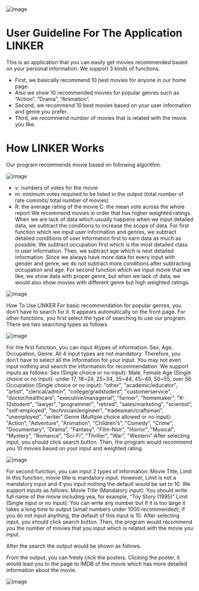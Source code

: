  
![image](https://user-images.githubusercontent.com/38205047/122651200-3e803a80-d172-11eb-86d3-e5e57cc47f2f.png)

# User Guideline For The Application LINKER
This is an application that you can easily get movies recommended based on your personal information. We support 3 kinds of functions.    
- First, we basically recommend 10 best movies for anyone in our home page.     
- Also we show 10 recommended movies for popular genres such as “Action”, “Drama”, “Animation”.    
- Second, we recommend 10 best movies based on your user information and genre you prefer.    
- Third, we recommend number of movies that is related with the movie you like.    

# How LINKER Works    
Our program recommends movie based on following algorithm.

![image](https://user-images.githubusercontent.com/38205047/122651203-43dd8500-d172-11eb-99a1-812d896db24d.png)

- v: numbers of votes for the movie
- m: minimum votes required to be listed in the output (total number of rate commits/ total number of movies)
- R: the average rating of the movie
C: the mean vote across the whole report
We recommend movies in order that has higher weighted ratings.
When we are lack of data which usually happens when we input detailed data, we subtract the conditions to increase the scope of data. 
For first function which we input user information and genres, we subtract detailed conditions of user information first to earn data as much as possible. We subtract occupation first which is the most detailed class in user information. Then, we subtract age which is next detailed information. Since we always have more data for every input with gender and genre, we do not subtract more conditions after subtracting occupation and age.
For second function which we input movie that we like, we show data with proper genre, but when we lack of data, we would also show movies with different genre but high weighted ratings.

![image](https://user-images.githubusercontent.com/38205047/122651233-725b6000-d172-11eb-86ef-00e4f29eccf8.png)

How To Use LINKER
For basic recommendation for popular genres, you don’t have to search for it. It appears automatically on the front page.
For other functions, you first select the type of searching to use our program.
There are two searching types as follows.

![image](https://user-images.githubusercontent.com/38205047/122651246-87d08a00-d172-11eb-8e3e-b27cf04aefa6.png)

For the first function, you can input 4types of information: Sex, Age, Occupation, Genre.
All 4 input types are not mandatory. Therefore, you don’t have to select all the information for your input. You may not even input nothing and search the information for recommendation.
We support inputs as follows:
Sex (Single choice or no input): 
Male, Female
Age (Single choice or no input): 
under 17, 18~24, 25~34, 35~44, 45~49, 50~55, over 56
Occupation (Single choice or no input): 
"other", "academic/educator", "artist", "clerical/admin", "college/gradstudent", "customerservice", "doctor/healthcare", "executive/managerial", "farmer", "homemaker", "K-12student", "lawyer", "programmer", "retired", "sales/marketing", "scientist", "self-employed", "technician/engineer", "tradesman/craftsman", "unemployed", "writer"
Genre (Multiple choice allowed or no input): 
"Action", "Adventure", "Animation", "Children's", "Comedy", "Crime", "Documentary", "Drama", "Fantasy", "Film-Noir", "Horror", "Musical", "Mystery", "Romance", "Sci-Fi", "Thriller", "War", "Western"
After selecting input, you should click search button. Then, the program would recommend you 10 movies based on your input and weighted rating.

![image](https://user-images.githubusercontent.com/38205047/122651251-93bc4c00-d172-11eb-9bef-835c795259f1.png)

For second function, you can input 2 types of information: Movie Title, Limit
In this function, movie title is mandatory input. However, Limit is not a mandatory input and if you input nothing the default would be set to 10.
We support inputs as follows:
Movie Title (Mandatory input):
You should write full name of the movie including yea, for example, “Toy Story (1995)” 
Limit (Single input or no input):
You can write any number but if it is too large it takes a long time to output (small numbers under 1000 recommended), if you do not input anything, the default of this input is 10.
After selecting input, you should click search button. Then, the program would recommend you the number of movies that you input which is related with the movie you input.

After the search the output would be shown as follows.


From the output, you can freely click the posters.
Clicking the poster, it would lead you to the page to IMDB of the movie which has more detailed information about the movie.

![image](https://user-images.githubusercontent.com/38205047/122651258-9ae35a00-d172-11eb-9c04-b99c46bfac28.png)


